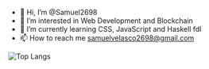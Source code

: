 - 👋 Hi, I’m @Samuel2698
- 👀 I’m interested in Web Development and Blockchain
- 🌱 I’m currently learning CSS, JavaScript and Haskell fdl
- 📫 How to reach me samuelvelasco2698@gmail.com 

![Top Langs](https://github-readme-stats.vercel.app/api/top-langs/?username=Samuel2698)
